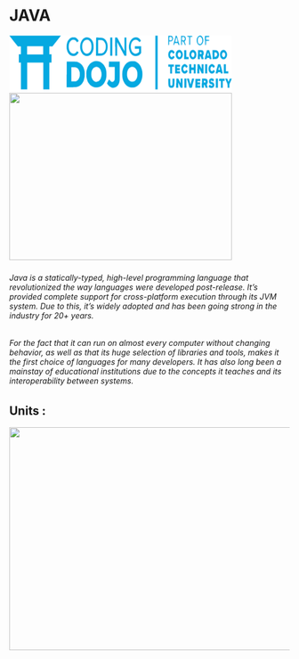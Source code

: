 # JAVA 

<img src="https://github.com/MohamedAmineHammi/Web-Fundamentals-CODING-DOJO/blob/main/Coding%20Dojo%20Logo.png" width="400" height="100">
<img src="https://github.com/MohamedAmineHammi/Projects-And-Algorithms/blob/main/Algo%20Icone.jpeg" width="400" height="300">

###### Java is a statically-typed, high-level programming language that revolutionized the way languages were developed post-release. It’s provided complete support for cross-platform execution through its JVM system. Due to this, it’s widely adopted and has been going strong in the industry for 20+ years.
###### For the fact that it can run on almost every computer without changing behavior, as well as that its huge selection of libraries and tools, makes it the first choice of languages for many developers. It has also long been a mainstay of educational institutions due to the concepts it teaches and its interoperability between systems.

## Units :
<img src="https://github.com/MohamedAmineHammi/Projects-And-Algorithms/blob/main/Units.png" width="1200" height="400">
